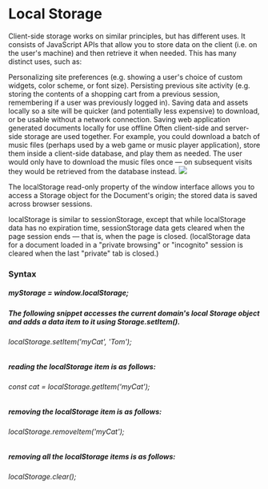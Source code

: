 # Local Storage

Client-side storage works on similar principles, but has different uses. It consists of JavaScript APIs that allow you to store data on the client (i.e. on the user's machine) and then retrieve it when needed. This has many distinct uses, such as:

Personalizing site preferences (e.g. showing a user's choice of custom widgets, color scheme, or font size).
Persisting previous site activity (e.g. storing the contents of a shopping cart from a previous session, remembering if a user was previously logged in).
Saving data and assets locally so a site will be quicker (and potentially less expensive) to download, or be usable without a network connection.
Saving web application generated documents locally for use offline
Often client-side and server-side storage are used together. For example, you could download a batch of music files (perhaps used by a web game or music player application), store them inside a client-side database, and play them as needed. The user would only have to download the music files once — on subsequent visits they would be retrieved from the database instead.
![](https://i.stack.imgur.com/cI5kT.jpg)


The localStorage read-only property of the window interface allows you to access a Storage object for the Document's origin; the stored data is saved across browser sessions.

localStorage is similar to sessionStorage, except that while localStorage data has no expiration time, sessionStorage data gets cleared when the page session ends — that is, when the page is closed. (localStorage data for a document loaded in a "private browsing" or "incognito" session is cleared when the last "private" tab is closed.)

### Syntax 
  ##### myStorage = window.localStorage;

  ##### The following snippet accesses the current domain's local Storage object and adds a data item to it using Storage.setItem().

###### localStorage.setItem('myCat', 'Tom');
 ##### reading the localStorage item is as follows:

###### const cat = localStorage.getItem('myCat');

##### removing the localStorage item is as follows:

###### localStorage.removeItem('myCat');
 ##### removing all the localStorage items is as follows:

###### localStorage.clear();


